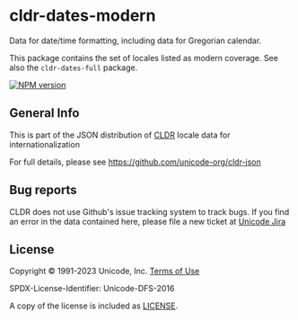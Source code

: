 # cldr-dates-modern

Data for date/time formatting, including data for Gregorian calendar.

This package contains the set of locales listed as modern coverage. See also the `cldr-dates-full` package.


[![NPM version](https://img.shields.io/npm/v/cldr-dates-modern.svg?style=flat)](https://www.npmjs.org/package/cldr-dates-modern)

## General Info

This is part of the JSON distribution of [CLDR](https://cldr.unicode.org/)
locale data for internationalization

For full details, please see <https://github.com/unicode-org/cldr-json>

## Bug reports

CLDR does not use Github's issue tracking system to track bugs.  If you find an error in
the data contained here, please file a new ticket at [Unicode Jira](https://unicode-org.atlassian.net/projects/CLDR/issues)

## License

Copyright © 1991-2023 Unicode, Inc.
[Terms of Use](http://www.unicode.org/copyright.html)

SPDX-License-Identifier: Unicode-DFS-2016

A copy of the license is included as [LICENSE](./LICENSE).
